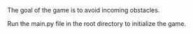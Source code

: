 The goal of the game is to avoid incoming obstacles.

Run the main.py file in the root directory to initialize the game. 